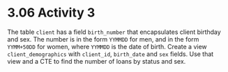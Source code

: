 # 3.06 Activity 3

The table `client` has a field `birth_number` that encapsulates client birthday and sex. The number is in the form `YYMMDD` for men, and in the form `YYMM+50DD` for women, where `YYMMDD` is the date of birth. Create a view `client_demographics` with `client_id`, `birth_date` and `sex` fields. Use that view and a CTE to find the number of loans by status and sex.
